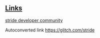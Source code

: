 ## [Links](https://stride-formatting-sending-markdown.glitch.me/)

[stride developer community](https://community.developer.atlassian.com/c/stride-development)

Autoconverted link https://glitch.com/stride 